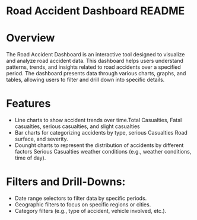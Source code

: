 # Road Accident Dashboard README
# Overview
The Road Accident Dashboard is an interactive tool designed to visualize and analyze road accident data. 
This dashboard helps users understand patterns, trends, and insights related to road accidents over a specified period. 
The dashboard presents data through various charts, graphs, and tables, allowing users to filter and drill down into specific details.
# Features

* Line charts to show accident trends over time.Total Casualties, Fatal casualties, serious casualties, and slight casualties
* Bar charts for categorizing accidents by type, serious Casualties Road surface, and severity.
* Dounght charts to represent the distribution of accidents by different factors Serious Casualties weather conditions (e.g., weather conditions, time of day).
# Filters and Drill-Downs:

* Date range selectors to filter data by specific periods.
* Geographic filters to focus on specific regions or cities.
* Category filters (e.g., type of accident, vehicle involved, etc.).
